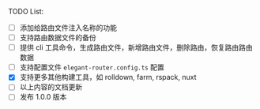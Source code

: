TODO List:

- [ ] 添加给路由文件注入名称的功能
- [ ] 支持路由数据文件的备份
- [ ] 提供 cli 工具命令，生成路由文件，新增路由文件，删除路由，恢复路由路由数据
- [ ] 支持配置文件 `elegant-router.config.ts` 配置
- [x] 支持更多其他构建工具，如 rolldown, farm, rspack, nuxt
- [ ] 以上内容的文档更新
- [ ] 发布 1.0.0 版本